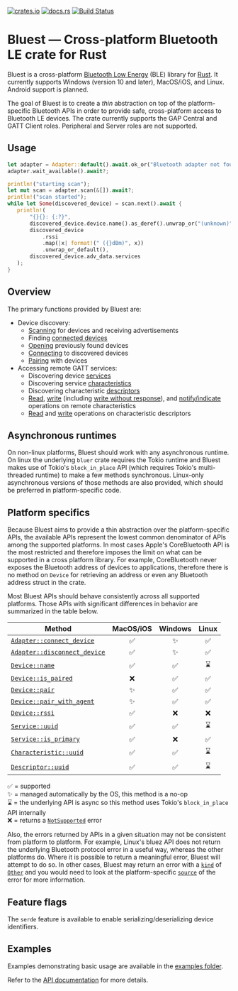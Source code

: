 [![crates.io][crates-badge]][crates-url] [![docs.rs][docs-badge]][docs-url]
[![Build Status][actions-badge]][actions-url]

[crates-badge]: https://img.shields.io/crates/v/bluest
[crates-url]: https://crates.io/crates/bluest
[docs-badge]: https://docs.rs/bluest/badge.svg
[docs-url]: https://docs.rs/bluest
[actions-badge]: https://github.com/alexmoon/bluest/workflows/CI/badge.svg
[actions-url]: https://github.com/alexmoon/bluest/actions?query=workflow%3ACI+branch%3Amain

# Bluest — Cross-platform Bluetooth LE crate for Rust

<!-- cargo-rdme start -->

Bluest is a cross-platform [Bluetooth Low Energy] (BLE) library for [Rust]. It currently supports Windows (version
10 and later), MacOS/iOS, and Linux. Android support is planned.

The goal of Bluest is to create a *thin* abstraction on top of the platform-specific Bluetooth APIs in order to
provide safe, cross-platform access to Bluetooth LE devices. The crate currently supports the GAP Central and
GATT Client roles. Peripheral and Server roles are not supported.

[Rust]: https://www.rust-lang.org/
[Bluetooth Low Energy]: https://www.bluetooth.com/specifications/specs/

## Usage

```rust
let adapter = Adapter::default().await.ok_or("Bluetooth adapter not found")?;
adapter.wait_available().await?;

println!("starting scan");
let mut scan = adapter.scan(&[]).await?;
println!("scan started");
while let Some(discovered_device) = scan.next().await {
   println!(
       "{}{}: {:?}",
       discovered_device.device.name().as_deref().unwrap_or("(unknown)"),
       discovered_device
           .rssi
           .map(|x| format!(" ({}dBm)", x))
           .unwrap_or_default(),
       discovered_device.adv_data.services
   );
}
```

## Overview

The primary functions provided by Bluest are:

- Device discovery:
  - [Scanning][Adapter::scan] for devices and receiving advertisements
  - Finding [connected devices][Adapter::connected_devices]
  - [Opening][Adapter::open_device] previously found devices
  - [Connecting][Adapter::connect_device] to discovered devices
  - [Pairing][Device::pair] with devices
- Accessing remote GATT services:
  - Discovering device [services][Device::discover_services]
  - Discovering service [characteristics][Service::discover_characteristics]
  - Discovering characteristic [descriptors][Characteristic::discover_descriptors]
  - [Read][Characteristic::read], [write][Characteristic::write] (including
    [write without response][Characteristic::write_without_response]), and
    [notify/indicate][Characteristic::notify] operations on remote characteristics
  - [Read][Descriptor::read] and [write][Descriptor::write] operations on characteristic descriptors

## Asynchronous runtimes

On non-linux platforms, Bluest should work with any asynchronous runtime. On linux the underlying `bluer` crate
requires the Tokio runtime and Bluest makes use of Tokio's `block_in_place` API (which requires Tokio's
multi-threaded runtime) to make a few methods synchronous. Linux-only asynchronous versions of those methods are
also provided, which should be preferred in platform-specific code.

## Platform specifics

Because Bluest aims to provide a thin abstraction over the platform-specific APIs, the available APIs represent the
lowest common denominator of APIs among the supported platforms. In most cases Apple's CoreBluetooth API is the
most restricted and therefore imposes the limit on what can be supported in a cross platform library. For example,
CoreBluetooth never exposes the Bluetooth address of devices to applications, therefore there is no method on
`Device` for retrieving an address or even any Bluetooth address struct in the crate.

Most Bluest APIs should behave consistently across all supported platforms. Those APIs with significant differences
in behavior are summarized in the table below.

| Method                                     | MacOS/iOS | Windows | Linux |
|--------------------------------------------|:---------:|:-------:|:-----:|
| [`Adapter::connect_device`][Adapter::connect_device]       | ✅ | ✨ | ✅ |
| [`Adapter::disconnect_device`][Adapter::disconnect_device] | ✅ | ✨ | ✅ |
| [`Device::name`][Device::name]                             | ✅ | ✅ | ⌛️ |
| [`Device::is_paired`][Device::is_paired]                   | ❌ | ✅ | ✅ |
| [`Device::pair`][Device::pair]                             | ✨ | ✅ | ✅ |
| [`Device::pair_with_agent`][Device::pair_with_agent]       | ✨ | ✅ | ✅ |
| [`Device::rssi`][Device::rssi]                             | ✅ | ❌ | ❌ |
| [`Service::uuid`][Service::uuid]                           | ✅ | ✅ | ⌛️ |
| [`Service::is_primary`][Service::is_primary]               | ✅ | ❌ | ✅ |
| [`Characteristic::uuid`][Characteristic::uuid]             | ✅ | ✅ | ⌛️ |
| [`Descriptor::uuid`][Descriptor::uuid]                     | ✅ | ✅ | ⌛️ |

✅ = supported  
✨ = managed automatically by the OS, this method is a no-op  
⌛️ = the underlying API is async so this method uses Tokio's `block_in_place` API internally  
❌ = returns a [`NotSupported`][error::ErrorKind::NotSupported] error

Also, the errors returned by APIs in a given situation may not be consistent from platform to platform. For example,
Linux's bluez API does not return the underlying Bluetooth protocol error in a useful way, whereas the other
platforms do. Where it is possible to return a meaningful error, Bluest will attempt to do so. In other cases,
Bluest may return an error with a [`kind`][Error::kind] of [`Other`][error::ErrorKind::Other] and you would need to
look at the platform-specific [`source`][std::error::Error::source] of the error for more information.

## Feature flags

The `serde` feature is available to enable serializing/deserializing device
identifiers.

## Examples

Examples demonstrating basic usage are available in the [examples folder].

[examples folder]: https://github.com/alexmoon/bluest/tree/master/bluest/examples

<!-- cargo-rdme end -->

Refer to the [API documentation] for more details.

[API documentation]: https://docs.rs/bluest
[Adapter::scan]: https://docs.rs/bluest/latest/bluest/struct.Adapter.html#method.scan
[Adapter::connected_devices]: https://docs.rs/bluest/latest/bluest/struct.Adapter.html#method.connected_devices
[Adapter::open_device]: https://docs.rs/bluest/latest/bluest/struct.Adapter.html#method.open_device
[Adapter::connect_device]: https://docs.rs/bluest/latest/bluest/struct.Adapter.html#method.connect_device
[Adapter::disconnect_device]: https://docs.rs/bluest/latest/bluest/struct.Adapter.html#method.disconnect_device
[Device::name]: https://docs.rs/bluest/latest/bluest/struct.Device.html#method.name
[Device::is_connected]: https://docs.rs/bluest/latest/bluest/struct.Device.html#method.is_connected
[Device::is_paired]: https://docs.rs/bluest/latest/bluest/struct.Device.html#method.is_paired
[Device::pair]: https://docs.rs/bluest/latest/bluest/struct.Device.html#method.pair
[Device::pair_with_agent]: https://docs.rs/bluest/latest/bluest/struct.Device.html#method.pair_with_agent
[Device::discover_services]: https://docs.rs/bluest/latest/bluest/struct.Device.html#method.discover_services
[Device::rssi]: https://docs.rs/bluest/latest/bluest/struct.Device.html#method.rssi
[Service::uuid]: https://docs.rs/bluest/latest/bluest/struct.Service.html#method.uuid
[Service::is_primary]: https://docs.rs/bluest/latest/bluest/struct.Service.html#method.is_primary
[Service::discover_characteristics]: https://docs.rs/bluest/latest/bluest/struct.Service.html#method.discover_characteristics
[Characteristic::uuid]: https://docs.rs/bluest/latest/bluest/struct.Characteristic.html#method.uuid
[Characteristic::properties]: https://docs.rs/bluest/latest/bluest/struct.Characteristic.html#method.properties
[Characteristic::discover_descriptors]: https://docs.rs/bluest/latest/bluest/struct.Characteristic.html#method.discover_descriptors
[Characteristic::read]: https://docs.rs/bluest/latest/bluest/struct.Characteristic.html#method.read
[Characteristic::write]: https://docs.rs/bluest/latest/bluest/struct.Characteristic.html#method.write
[Characteristic::write_without_response]: https://docs.rs/bluest/latest/bluest/struct.Characteristic.html#method.write_without_response
[Characteristic::notify]: https://docs.rs/bluest/latest/bluest/struct.Characteristic.html#method.notify
[Descriptor::uuid]: https://docs.rs/bluest/latest/bluest/struct.Descriptor.html#method.uuid
[Descriptor::read]: https://docs.rs/bluest/latest/bluest/struct.Descriptor.html#method.read
[Descriptor::write]: https://docs.rs/bluest/latest/bluest/struct.Descriptor.html#method.write
[Error::kind]: https://docs.rs/bluest/latest/bluest/error/struct.Error.html#method.kind
[error::ErrorKind::NotSupported]: https://docs.rs/bluest/latest/bluest/error/enum.ErrorKind.html#variant.NotSupported
[error::ErrorKind::Other]: https://docs.rs/bluest/latest/bluest/error/enum.ErrorKind.html#variant.Other
[std::error::Error::source]: https://doc.rust-lang.org/stable/std/error/trait.Error.html#method.source
